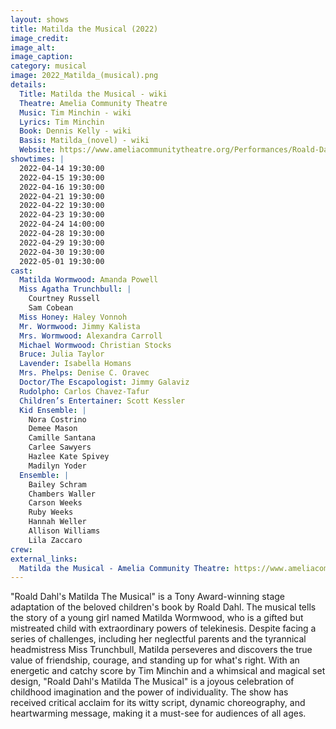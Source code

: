 ```yaml
---
layout: shows
title: Matilda the Musical (2022)
image_credit: 
image_alt:
image_caption:
category: musical
image: 2022_Matilda_(musical).png
details:
  Title: Matilda the Musical - wiki
  Theatre: Amelia Community Theatre
  Music: Tim Minchin - wiki
  Lyrics: Tim Minchin
  Book: Dennis Kelly - wiki
  Basis: Matilda_(novel) - wiki
  Website: https://www.ameliacommunitytheatre.org/Performances/Roald-Dahl%E2%80%99s-Matilda-The-Musical
showtimes: |
  2022-04-14 19:30:00
  2022-04-15 19:30:00
  2022-04-16 19:30:00
  2022-04-21 19:30:00
  2022-04-22 19:30:00
  2022-04-23 19:30:00
  2022-04-24 14:00:00
  2022-04-28 19:30:00
  2022-04-29 19:30:00
  2022-04-30 19:30:00
  2022-05-01 19:30:00
cast:
  Matilda Wormwood: Amanda Powell
  Miss Agatha Trunchbull: |
    Courtney Russell
    Sam Cobean
  Miss Honey: Haley Vonnoh
  Mr. Wormwood: Jimmy Kalista
  Mrs. Wormwood: Alexandra Carroll
  Michael Wormwood: Christian Stocks
  Bruce: Julia Taylor
  Lavender: Isabella Homans
  Mrs. Phelps: Denise C. Oravec
  Doctor/The Escapologist: Jimmy Galaviz
  Rudolpho: Carlos Chavez-Tafur
  Children’s Entertainer: Scott Kessler
  Kid Ensemble: |
    Nora Costrino
    Demee Mason
    Camille Santana
    Carlee Sawyers
    Hazlee Kate Spivey
    Madilyn Yoder
  Ensemble: |
    Bailey Schram
    Chambers Waller
    Carson Weeks
    Ruby Weeks
    Hannah Weller
    Allison Williams
    Lila Zaccaro
crew:
external_links:
  Matilda the Musical - Amelia Community Theatre: https://www.ameliacommunitytheatre.org/Performances/Roald-Dahl%E2%80%99s-Matilda-The-Musical
---
```

"Roald Dahl's Matilda The Musical" is a Tony Award-winning stage adaptation of the beloved children's book by Roald Dahl. The musical tells the story of a young girl named Matilda Wormwood, who is a gifted but mistreated child with extraordinary powers of telekinesis. Despite facing a series of challenges, including her neglectful parents and the tyrannical headmistress Miss Trunchbull, Matilda perseveres and discovers the true value of friendship, courage, and standing up for what's right. With an energetic and catchy score by Tim Minchin and a whimsical and magical set design, "Roald Dahl's Matilda The Musical" is a joyous celebration of childhood imagination and the power of individuality. The show has received critical acclaim for its witty script, dynamic choreography, and heartwarming message, making it a must-see for audiences of all ages.
